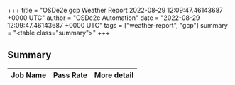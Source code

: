 +++
title = "OSDe2e gcp Weather Report 2022-08-29 12:09:47.46143687 +0000 UTC"
author = "OSDe2e Automation"
date = "2022-08-29 12:09:47.46143687 +0000 UTC"
tags = ["weather-report", "gcp"]
summary = "<table class=\"summary\"></table>"
+++
## Summary

| Job Name | Pass Rate | More detail |
|----------|-----------|-------------|




